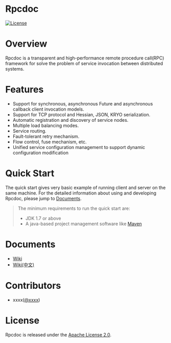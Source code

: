 # Rpcdoc
[![License](https://img.shields.io/badge/License-Apache%202.0-blue.svg)](https://github.com/guopengdreams/rpcdoc/blob/master/LICENSE)

# Overview
Rpcdoc is a transparent and high-performance remote procedure call(RPC) framework for solve the problem of service invocation between distributed systems.

# Features
- Support for synchronous, asynchronous Future and asynchronous callback client invocation models. 
- Support for TCP protocol and Hessian, JSON, KRYO serialization. 
- Automatic registration and discovery of service nodes. 
- Multiple load balancing modes. 
- Service routing. 
- Fault-tolerant retry mechanism. 
- Flow control, fuse mechanism, etc. 
- Unified service configuration management to support dynamic configuration modification

# Quick Start

The quick start gives very basic example of running client and server on the same machine. For the detailed information about using and developing Rpcdoc, please jump to [Documents](#documents).

> The minimum requirements to run the quick start are: 
>  * JDK 1.7 or above
>  * A java-based project management software like [Maven][maven]

# Documents

* [Wiki](https://github.com/guopengdreams/rpcdoc/wiki)
* [Wiki(中文)](https://github.com/guopengdreams/rpcdoc/wiki/zh_overview)

# Contributors

* xxxx([@xxxx](https://github.com/xxxx))

# License

Rpcdoc is released under the [Apache License 2.0](http://www.apache.org/licenses/LICENSE-2.0).

[maven]:https://maven.apache.org
[zookeeper]:http://zookeeper.apache.org


